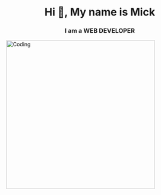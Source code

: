 <h1 align="center">Hi 👋, My name is Mick</h1>
<h3 align="center">I am a WEB DEVELOPER </h3>

<img align="center" alt="Coding" width="400" src="https://media.giphy.com/media/qgQUggAC3Pfv687qPC/giphy.gif"><br />
